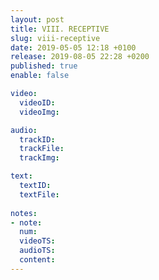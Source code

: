 ```yaml
---
layout: post
title: VIII. RECEPTIVE
slug: viii-receptive
date: 2019-05-05 12:18 +0100
release: 2019-08-05 22:28 +0200
published: true
enable: false

video:
  videoID: 
  videoImg: 

audio:
  trackID: 
  trackFile: 
  trackImg: 

text:
  textID: 
  textFile:
   
notes:
- note: 
  num: 
  videoTS: 
  audioTS: 
  content: 
---
```

